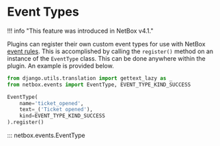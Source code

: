 # Event Types

!!! info "This feature was introduced in NetBox v4.1."

Plugins can register their own custom event types for use with NetBox [event rules](../../models/extras/eventrule.md). This is accomplished by calling the `register()` method on an instance of the `EventType` class. This can be done anywhere within the plugin. An example is provided below.

```python
from django.utils.translation import gettext_lazy as _
from netbox.events import EventType, EVENT_TYPE_KIND_SUCCESS

EventType(
    name='ticket_opened',
    text=_('Ticket opened'),
    kind=EVENT_TYPE_KIND_SUCCESS
).register()
```

::: netbox.events.EventType
